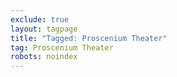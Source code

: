 ```yaml
---
exclude: true
layout: tagpage
title: "Tagged: Proscenium Theater"
tag: Proscenium Theater
robots: noindex
---
```

